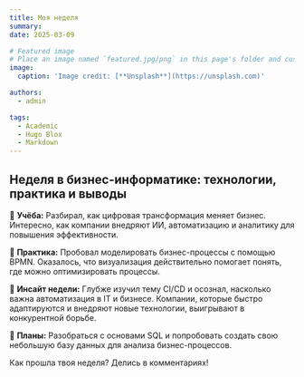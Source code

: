 ```yaml
---
title: Моя неделя
summary: 
date: 2025-03-09

# Featured image
# Place an image named `featured.jpg/png` in this page's folder and customize its options here.
image:
  caption: 'Image credit: [**Unsplash**](https://unsplash.com)'

authors:
  - admin

tags:
  - Academic
  - Hugo Blox
  - Markdown
---
```


## Неделя в бизнес-информатике: технологии, практика и выводы  

🔹 **Учёба:** Разбирал, как цифровая трансформация меняет бизнес. Интересно, как компании внедряют ИИ, автоматизацию и аналитику для повышения эффективности.  

🔹 **Практика:** Пробовал моделировать бизнес-процессы с помощью BPMN. Оказалось, что визуализация действительно помогает понять, где можно оптимизировать процессы.  

🔹 **Инсайт недели:** Глубже изучил тему CI/CD и осознал, насколько важна автоматизация в IT и бизнесе. Компании, которые быстро адаптируются и внедряют новые технологии, выигрывают в конкурентной борьбе.  

🔹 **Планы:** Разобраться с основами SQL и попробовать создать свою небольшую базу данных для анализа бизнес-процессов.  

Как прошла твоя неделя? Делись в комментариях!  
